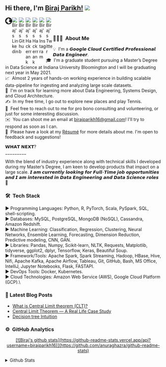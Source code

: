 ## Hi there, I'm [Biraj Parikh!](https://linkedin.com/in/biraj-parikh) <img src="https://raw.githubusercontent.com/iampavangandhi/iampavangandhi/master/gifs/Hi.gif" width="30px"></h2>

<a href="https://birajparikh16.github.io">
  <img align="left" alt="Biraj's Portfolio" width="22px" src="https://raw.githubusercontent.com/iconic/open-iconic/master/svg/globe.svg" />
</a>
<a href="https://www.linkedin.com/in/biraj-parikh/">
  <img align="left" alt="Biraj's Linkedin" width="22px" src="https://cdn.jsdelivr.net/npm/simple-icons@v3/icons/linkedin.svg" />
</a>
<a href="https://github.com/birajparikh16">
  <img align="left" alt="Biraj's Github" width="22px" src="https://cdn.jsdelivr.net/npm/simple-icons@v3/icons/github.svg" />
</a>
<a href="https://medium.com/@birajparikh">
  <img align="left" alt="Biraj's Hackerrank" width="22px" src="https://cdn.jsdelivr.net/npm/simple-icons@v3/icons/medium.svg" />
</a>
<a href="https://www.hackerrank.com/birajparikh16">
  <img align="left" alt="Biraj's Hackerrank" width="22px" src="https://cdn.jsdelivr.net/npm/simple-icons@v3/icons/hackerrank.svg" />
</a>
<a href="https://www.instagram.com/birajparikh16/">
  <img align="left" alt="Biraj's Instagram" width="22px" src="https://cdn.jsdelivr.net/npm/simple-icons@3.1.0/icons/instagram.svg" />
</a>
<a href="https://twitter.com/birajparikh16">
  <img align="left" alt="Biraj's Twitter" width="22px" src="https://cdn.jsdelivr.net/npm/simple-icons@v3/icons/twitter.svg" />
</a>

<br />
<br/>

### 👨🏻‍💻 &nbsp;About Me

💡 &nbsp;I'm a 𝙂𝙤𝙤𝙜𝙡𝙚 𝘾𝙡𝙤𝙪𝙙 𝘾𝙚𝙧𝙩𝙞𝙛𝙞𝙚𝙙 𝙋𝙧𝙤𝙛𝙚𝙨𝙨𝙞𝙤𝙣𝙖𝙡 𝘿𝙖𝙩𝙖 𝙀𝙣𝙜𝙞𝙣𝙚𝙚𝙧.\
🎓 &nbsp;I'm a graduate student pursuing a Master’s Degree in Data Science at Indiana University Bloomington and I will be graduating next year in May 2021.\
📈 &nbsp;Almost 2 years of hands-on working experience in building scalable data-pipeline for ingesting and analyzing large scale datasets.\
🌱 &nbsp;I'm on track for learning more about Data Engineering, Systems Design, and Cloud Architecture.\
✍️ &nbsp;In my free time, I go out to explore new places and play Tennis.\
💬 &nbsp;Feel free to reach out to me for pro bono consulting and volunteering, or just for some interesting discussion.\
✉️ &nbsp;You can shoot me an email at birajparikh16@gmail.com! I'll try to respond as soon as I can.\
📄 &nbsp;Please have a look at my [Résumé](https://birajparikh16.github.io/Biraj-Resume.pdf) for more details about me. I'm open to feedback and suggestions!

𝗪𝗛𝗔𝗧 𝗡𝗘𝗫𝗧?

‾‾‾‾‾‾‾‾‾
<br />
With the blend of industry experience along with technical skills I developed during my Master’s Degree, I am keen to develop products that impact on a large scale. 𝙄 𝙖𝙢 𝙘𝙪𝙧𝙧𝙚𝙣𝙩𝙡𝙮 𝙡𝙤𝙤𝙠𝙞𝙣𝙜 𝙛𝙤𝙧 𝙁𝙪𝙡𝙡-𝙏𝙞𝙢𝙚 𝙟𝙤𝙗 𝙤𝙥𝙥𝙤𝙧𝙩𝙪𝙣𝙞𝙩𝙞𝙚𝙨 𝙖𝙣𝙙 𝙄 𝙖𝙢 𝙞𝙣𝙩𝙚𝙧𝙚𝙨𝙩𝙚𝙙 𝙞𝙣 𝘿𝙖𝙩𝙖 𝙀𝙣𝙜𝙞𝙣𝙚𝙚𝙧𝙞𝙣𝙜 𝙖𝙣𝙙 𝘿𝙖𝙩𝙖 𝙎𝙘𝙞𝙚𝙣𝙘𝙚 𝙧𝙤𝙡𝙚𝙨 🎯

### 🛠 &nbsp;Tech Stack

► Programming Languages: Python, R, PyTorch, Scala, PySpark, SQL, shell-scripting.\
► Databases: MySQL, PostgreSQL, MongoDB (NoSQL), Cassandra, Amazon Redshift.\
► Machine Learning: Classification, Regression, Clustering, Neural Networks, Ensemble Learning, Forecasting, Dimension Reduction, Predictive modeling, CNN, GAN.\
► Libraries: Pandas, Numpy, Scikit-learn, NLTK, Requests, Matplotlib, tidyverse, ggplot2, dplyr, Tensorflow, Keras, Beautiful Soup.\
► Framework/Tools: Apache Spark, Spark Streaming, Hadoop, HBase, Hive, Nifi, Apache Kafka, Apache Airflow, Tableau, Git, GitHub, Bash, MS Office, IntelliJ, Jupyter Notebooks, Flask, FASTAPI.\
► DevOps Tools: Docker, Kubernetes.\
► Cloud Technologies: Amazon Web Service (AWS), Google Cloud Platform (GCP).\

### 📕 Latest Blog Posts

<!-- BLOG-POST-LIST:START -->
- [What is Central Limit theorem (CLT)?](https://medium.com/@birajparikh/what-is-central-limit-theorem-clt-db3679433dcb)
- [Central Limit Theorem — A Real Life Case Study](https://medium.com/greyatom/central-limit-theorem-a-real-life-case-study-da079b4ba2fc)
- [Decision tree Intuition](https://medium.com/greyatom/decision-tree-intuition-a38669005cb7)
<!-- BLOG-POST-LIST:END -->

### ⚙️ &nbsp;GitHub Analytics

<p align="center">
<a href="https://github.com/AVS1508">
  [![Biraj's github stats](https://github-readme-stats.vercel.app/api?username=birajparikh16)](https://github.com/anuraghazra/github-readme-stats)
</a>
</p>

<details>
  <summary>Github Stats</summary>
  
  [![Biraj's github stats](https://github-readme-stats.vercel.app/api?username=birajparikh16)](https://github.com/anuraghazra/github-readme-stats)

</details>

[website]: https://birajparikh16.github.io
[linkedin]: https://www.linkedin.com/in/biraj-parikh/
[medium]: https://medium.com/@birajparikh
[github]: https://github.com/birajparikh16
[twitter]: https://twitter.com/birajparikh16
[instagram]: https://www.instagram.com/birajparikh16/
